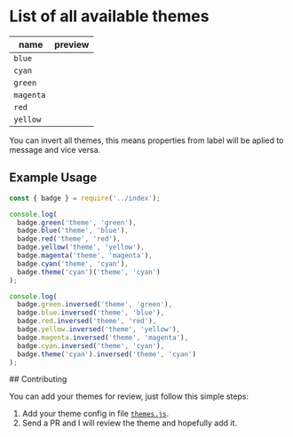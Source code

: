 # List of all available themes

|  name     | preview |
| --------- | ------- |
| `blue`    | ![]()   |
| `cyan`    | ![]()   |
| `green`   | ![]()   |
| `magenta` | ![]()   |
| `red`     | ![]()   |
| `yellow`  | ![]()   |

You can invert all themes, this means properties from label will be aplied to message and vice versa.

## Example Usage

```js
const { badge } = require('../index');

console.log(
  badge.green('theme', 'green'),
  badge.blue('theme', 'blue'),
  badge.red('theme', 'red'),
  badge.yellow('theme', 'yellow'),
  badge.magenta('theme', 'magenta'),
  badge.cyan('theme', 'cyan'),
  badge.theme('cyan')('theme', 'cyan')
);

console.log(
  badge.green.inversed('theme', 'green'),
  badge.blue.inversed('theme', 'blue'),
  badge.red.inversed('theme', 'red'),
  badge.yellow.inversed('theme', 'yellow'),
  badge.magenta.inversed('theme', 'magenta'),
  badge.cyan.inversed('theme', 'cyan'),
  badge.theme('cyan').inversed('theme', 'cyan')
);
```

## Contributing

You can add your themes for review, just follow this simple steps:

1. Add your theme config in file [`themes.js`](../themes.js).
2. Send a PR and I will review the theme and hopefully add it.
